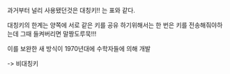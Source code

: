 ---
---



과거부터 널리 사용됐던것은 대칭키!! 는 표와 같다.

대칭키의 한계는 양쪽에 서로 같은 키를 공유 하기위해서는 한 번은 키를 전송해줘야하는데 그때 들켜버리면 말짱도루묵!!! 

이를 보완한 새 방식이 1970년대에 수학자들에 의해 개발 

-> 비대칭키 